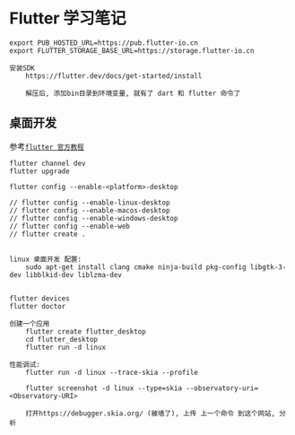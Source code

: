 # Flutter 学习笔记

    export PUB_HOSTED_URL=https://pub.flutter-io.cn
    export FLUTTER_STORAGE_BASE_URL=https://storage.flutter-io.cn

    安装SDK
        https://flutter.dev/docs/get-started/install

        解压后, 添加bin目录到环境变量, 就有了 dart 和 flutter 命令了


## 桌面开发

参考[`flutter 官方教程`](https://flutter.cn/desktop)

    flutter channel dev
    flutter upgrade

    flutter config --enable-<platform>-desktop

    // flutter config --enable-linux-desktop
    // flutter config --enable-macos-desktop
    // flutter config --enable-windows-desktop
	// flutter config --enable-web
	// flutter create .


    linux 桌面开发 配置:
        sudo apt-get install clang cmake ninja-build pkg-config libgtk-3-dev libblkid-dev liblzma-dev


    flutter devices
    flutter doctor

    创建一个应用
        flutter create flutter_desktop
        cd flutter_desktop
        flutter run -d linux

    性能调试:
        flutter run -d linux --trace-skia --profile

        flutter screenshot -d linux --type=skia --observatory-uri=<Observatory-URI>

        打开https://debugger.skia.org/ (被墙了), 上传 上一个命令 到这个网站, 分析
